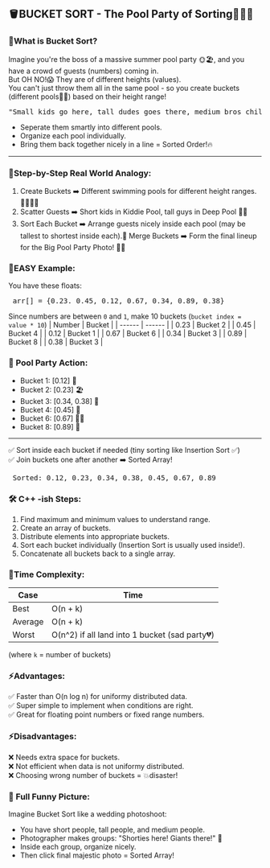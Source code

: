 ## 🪣BUCKET SORT - The Pool Party of Sorting🎉🏊‍♂️
### 🎯What is Bucket Sort?
Imagine you're the boss of a massive summer pool party 🌞🏖️, and you have a crowd of guests (numbers) coming in. <br>
But OH NO!😱 They are of different heights (values). <br>
You can't just throw them all in the same pool - so you create buckets (different pools🏊‍♂️) based on their height range!
<pre>"Small kids go here, tall dudes goes there, medium bros chill over there!" 😂</pre>

- Seperate them smartly into different pools.
- Organize each pool individually.
- Bring them back together nicely in a line = Sorted Order!🔥

---

### 🧠Step-by-Step Real World Analogy:
1. Create Buckets ➡️ Different swimming pools for different height ranges. 🏊‍♂️🏊‍♂️
2. Scatter Guests ➡️ Short kids in Kiddie Pool, tall guys in Deep Pool 🛝🌊
3. Sort Each Bucket ➡️ Arrange guests nicely inside each pool (may be tallest to shortest inside each).📏
Merge Buckets ➡️ Form the final lineup for the Big Pool Party Photo! 📸🎉

### 🧃EASY Example:
You have these floats:
<pre> arr[] = {0.23. 0.45, 0.12, 0.67, 0.34, 0.89, 0.38}</pre>

Since numbers are between `0` and `1`, make 10 buckets (`bucket index = value * 10`)
| Number | Bucket |
| ------ | ------ |
| 0.23 | Bucket 2 |
| 0.45 | Bucket 4 |
| 0.12 | Bucket 1 |
| 0.67 | Bucket 6 |
| 0.34 | Bucket 3 |
| 0.89 | Bucket 8 |
| 0.38 | Bucket 3 |

### 🎉 Pool Party Action:
- Bucket 1: [0.12] 🛝
- Bucket 2: [0.23] 🏖️
- Bucket 3: [0.34, 0.38] 🌴
- Bucket 4: [0.45] 🌊
- Bucket 6: [0.67] 🧜‍♂️
- Bucket 8: [0.89] 🐬

---

✅ Sort inside each bucket if needed (tiny sorting like Insertion Sort ✅)<br>
✅ Join buckets one after another ➡️ Sorted Array!
<pre> Sorted: 0.12, 0.23, 0.34, 0.38, 0.45, 0.67, 0.89</pre>

### 🛠️ C++ -ish Steps:
1. Find maximum and minimum values to understand range.
2. Create an array of buckets.
3. Distribute elements into appropriate buckets.
4. Sort each bucket individually (Insertion Sort is usually used inside!).
5. Concatenate all buckets back to a single array.

### 🚀Time Complexity:
| Case | Time |
| ---- | ---- |
| Best | O(n + k) |
| Average | O(n + k) |
| Worst | O(n^2) if all land into 1 bucket (sad party💔) |

(where `k` = number of buckets)

### ⚡Advantages:
✅ Faster than O(n log n) for uniformy distributed data. <br>
✅ Super simple to implement when conditions are right.<br>
✅ Great for floating point numbers or fixed range numbers.

### ⚡Disadvantages:
❌ Needs extra space for buckets. <br>
❌ Not efficient when data is not uniformy distributed. <br>
❌ Choosing wrong number of buckets = 💥disaster!

### 📸 Full Funny Picture:
Imagine Bucket Sort like a wedding photoshoot:
- You have short people, tall people, and medium people.
- Photographer makes groups: "Shorties here! Giants there!" 📸
- Inside each group, organize nicely.
- Then click final majestic photo = Sorted Array!